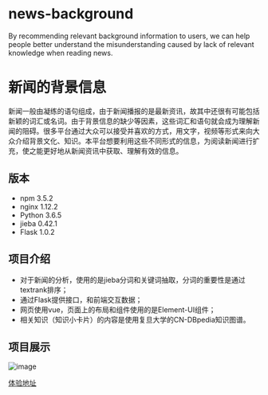 # news-background
By recommending relevant background information to users, we can help people better understand the misunderstanding caused by lack of relevant knowledge when reading news.


# 新闻的背景信息
新闻一般由凝练的语句组成，由于新闻播报的是最新资讯，故其中还很有可能包括新颖的词汇或名词。由于背景信息的缺少等因素，这些词汇和语句就会成为理解新闻的阻碍。很多平台通过大众可以接受并喜欢的方式，用文字，视频等形式来向大众介绍背景文化、知识。本平台想要利用这些不同形式的信息，为阅读新闻进行扩充，使之能更好地从新闻资讯中获取、理解有效的信息。


## 版本
- npm 3.5.2
- nginx 1.12.2
- Python 3.6.5
- jieba 0.42.1
- Flask 1.0.2


## 项目介绍
- 对于新闻的分析，使用的是jieba分词和关键词抽取，分词的重要性是通过textrank排序；
- 通过Flask提供接口，和前端交互数据；
- 网页使用vue，页面上的布局和组件使用的是Element-UI组件；
- 相关知识（知识小卡片）的内容是使用复旦大学的CN-DBpedia知识图谱。


## 项目展示
![image](https://user-images.githubusercontent.com/52556187/109738785-6c616380-7c03-11eb-83af-24859f2b0a80.png)


[体验地址](http://101.133.175.218)
